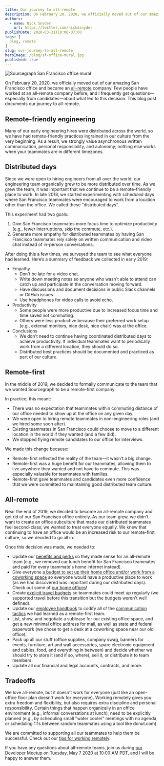 ```yaml
---
title: Our journey to all-remote
description: On February 20, 2020, we officially moved out of our amazing San Francisco office and became an all-remote company. Few people have worked at an all-remote company before, and I frequently get questions—especially from candidates—about what led to this decision.
authors:
  - name: Nick Snyder
    url: https://twitter.com/nickdsnyder
publishDate: 2020-03-31T10:00-07:00
tags: [
  blog, remote
]
slug: our-journey-to-all-remote
heroImage: /blog/sf-office-mural.jpg
published: true
---
```


![Sourcegraph San Francisco office mural](/blog/sf-office-mural.jpg)

On February 20, 2020, we officially moved out of our amazing San Francisco office and became an [all-remote](https://handbook.sourcegraph.com/company/remote) company. Few people have worked at an all-remote company before, and I frequently get questions—especially from candidates—about what led to this decision. This blog post documents our journey to all-remote.

## Remote-friendly engineering

Many of our early engineering hires were distributed across the world, so we have had remote-friendly practices ingrained in our culture from the very beginning. As a result, we strongly value asynchronous written communication, personal responsibility, and autonomy; nothing else works when your teammates are in different timezones.

## Distributed days

Since we were open to hiring engineers from all over the world, our engineering team organically grew to be more distributed over time. As we grew the team, it was important that we continue to be a remote-friendly place to work. In late 2018, we started experimenting with scheduled days where San Francisco teammates were encouraged to work from a location other than the office. We called these "distributed days".

This experiment had two goals:

1. Give San Francisco teammates more focus time to optimize productivity (e.g., fewer interruptions, skip the commute, etc.).
2. Generate more empathy for distributed teammates by having San Francisco teammates rely solely on written communication and video chat instead of in-person conversations.

After doing this a few times, we surveyed the team to see what everyone had learned. Here’s a summary of feedback we collected in early 2019:

- Empathy
    - Don’t be late for a video chat.
    - Write down meeting notes so anyone who wasn't able to attend can catch up and participate in the conversation moving forward.
    - Have discussions and document decisions in public Slack channels or GitHub issues.
    - Use headphones for video calls to avoid echo.
- Productivity
    - Some people were more productive due to increased focus time and time saved not commuting.
    - Others were less productive because their preferred work setup (e.g., external monitors, nice desk, nice chair) was at the office.
- Conclusions
    - We don't need to continue having coordinated distributed days to achieve productivity. If individual teammates want to periodically work from a different location, they should do so.
    - Distributed best practices should be documented and practiced as part of our culture.

## Remote-first

In the middle of 2019, we decided to formally communicate to the team that we wanted Sourcegraph to be a remote-first company.

In practice, this meant:

- There was no expectation that teammates within commuting distance of our office needed to show up at the office on any given day.
- We were open to hiring remote teammates in non-engineering roles (and we hired some soon after).
- Existing teammates in San Francisco could choose to move to a different location in the world if they wanted (and a few did).
- We stopped flying remote candidates to our office for interviews.

We made this change because:

- Remote-first reflected the reality of the team—it wasn't a big change.
- Remote-first was a huge benefit for our teammates, allowing them to live anywhere they wanted and not have to commute. This was especially valuable for teammates with families.
- Remote-first gave teammates and candidates even more confidence that we were committed to maintaining good distributed team culture.

## All-remote

Near the end of 2019, we decided to become an all-remote company and get rid of our San Francisco office entirely. As our team grew, we didn't want to create an office subculture that made our distributed teammates feel second-class; we wanted to treat everyone equally. We knew that continuing to have an office would be an increased risk to our remote-first culture, so we decided to go all in.

Once this decision was made, we needed to:

- Update our [benefits and perks](https://handbook.sourcegraph.com/people-ops/benefits-and-perks) so they made sense for an all-remote team (e.g., we removed our lunch benefit for San Francisco teammates and paid for every teammate's home internet instead).
- Give everyone [a budget to set up their home office and/or work from a coworking space](https://handbook.sourcegraph.com/people-ops/spending-company-money) so everyone would have a productive place to work (as we had discovered was important during our distributed days). Check out some of [our home offices](https://about.sourcegraph.com/blog/home-offices-of-sourcegraph)!
- Create [explicit travel budgets](https://handbook.sourcegraph.com/people-ops/travel) so teammates could meet up regularly (we supported travel before this transition but the budgets weren't well defined).
- Update our [employee handbook](https://handbook.sourcegraph.com) to codify all of the [communication tactics](https://handbook.sourcegraph.com/communication) we had learned as a remote-first team.
- List, show, and negotiate a sublease for our existing office space, and get a new minimal office address for mail, as well as state and federal paperwork (we chose to get a desk at a coworking space near our old office).
- Pack up all our stuff (office supplies, company swag, banners for events, furniture, art and wall accessories, spare electronic equipment and cables, food, and everything in between) and decide whether we should try to store it (and if so, where), sell it, or distribute it to team members.
- Update all our financial and legal accounts, contracts, and more.

## Tradeoffs

We love all-remote, but it doesn't work for everyone (just like an open-office floor plan doesn't work for everyone). Working remotely gives you extra freedom and flexibility, but also requires extra discipline and personal responsibility. Certain things that happen organically in an office environment (e.g., informal conversations at lunch), need to be explicitly planned (e.g., by scheduling small "water cooler" meetings with no agenda, or scheduling 1:1s between random teammates using a tool like donut.com).

We are committed to supporting all our teammates to help them be successful. Check out our [tips for working remotely](https://handbook.sourcegraph.com/company/remote/tips).

If you have any questions about all-remote teams, join us during [our Developer Meetup on Tuesday, May 7 2020 at 10:00 AM PDT](https://info.sourcegraph.com/online-meetup-may-7?utm_source=blog), and I will be happy to answer them.
